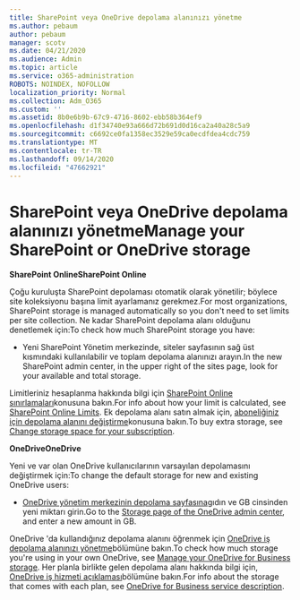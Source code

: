 ```yaml
---
title: SharePoint veya OneDrive depolama alanınızı yönetme
ms.author: pebaum
author: pebaum
manager: scotv
ms.date: 04/21/2020
ms.audience: Admin
ms.topic: article
ms.service: o365-administration
ROBOTS: NOINDEX, NOFOLLOW
localization_priority: Normal
ms.collection: Adm_O365
ms.custom: ''
ms.assetid: 8b0e6b9b-67c9-4716-8602-ebb58b364ef9
ms.openlocfilehash: d1f34740e93a666d72b691d0d16ca2a40a28c5a9
ms.sourcegitcommit: c6692ce0fa1358ec3529e59ca0ecdfdea4cdc759
ms.translationtype: MT
ms.contentlocale: tr-TR
ms.lasthandoff: 09/14/2020
ms.locfileid: "47662921"
---
```

# <a name="manage-your-sharepoint-or-onedrive-storage"></a><span data-ttu-id="7f464-102">SharePoint veya OneDrive depolama alanınızı yönetme</span><span class="sxs-lookup"><span data-stu-id="7f464-102">Manage your SharePoint or OneDrive storage</span></span>

 <span data-ttu-id="7f464-103">**SharePoint Online**</span><span class="sxs-lookup"><span data-stu-id="7f464-103">**SharePoint Online**</span></span>
  
<span data-ttu-id="7f464-104">Çoğu kuruluşta SharePoint depolaması otomatik olarak yönetilir; böylece site koleksiyonu başına limit ayarlamanız gerekmez.</span><span class="sxs-lookup"><span data-stu-id="7f464-104">For most organizations, SharePoint storage is managed automatically so you don't need to set limits per site collection.</span></span> <span data-ttu-id="7f464-105">Ne kadar SharePoint depolama alanı olduğunu denetlemek için:</span><span class="sxs-lookup"><span data-stu-id="7f464-105">To check how much SharePoint storage you have:</span></span>
  
- <span data-ttu-id="7f464-106">Yeni SharePoint Yönetim merkezinde, siteler sayfasının sağ üst kısmındaki kullanılabilir ve toplam depolama alanınızı arayın.</span><span class="sxs-lookup"><span data-stu-id="7f464-106">In the new SharePoint admin center, in the upper right of the sites page, look for your available and total storage.</span></span>
    
<span data-ttu-id="7f464-107">Limitleriniz hesaplanma hakkında bilgi için [SharePoint Online sınırlamaları](https://go.microsoft.com/fwlink/p/?LinkID=856113)konusuna bakın.</span><span class="sxs-lookup"><span data-stu-id="7f464-107">For info about how your limit is calculated, see [SharePoint Online Limits](https://go.microsoft.com/fwlink/p/?LinkID=856113).</span></span> <span data-ttu-id="7f464-108">Ek depolama alanı satın almak için, [aboneliğiniz için depolama alanını değiştirme](https://go.microsoft.com/fwlink/?linkid=866428)konusuna bakın.</span><span class="sxs-lookup"><span data-stu-id="7f464-108">To buy extra storage, see [Change storage space for your subscription](https://go.microsoft.com/fwlink/?linkid=866428).</span></span>
  
 <span data-ttu-id="7f464-109">**OneDrive**</span><span class="sxs-lookup"><span data-stu-id="7f464-109">**OneDrive**</span></span>
  
<span data-ttu-id="7f464-110">Yeni ve var olan OneDrive kullanıcılarının varsayılan depolamasını değiştirmek için:</span><span class="sxs-lookup"><span data-stu-id="7f464-110">To change the default storage for new and existing OneDrive users:</span></span>
  
- <span data-ttu-id="7f464-111">[OneDrive yönetim merkezinin depolama sayfasına](https://admin.onedrive.com/?v=StorageSettings)gıdın ve GB cinsinden yeni miktarı girin.</span><span class="sxs-lookup"><span data-stu-id="7f464-111">Go to the [Storage page of the OneDrive admin center](https://admin.onedrive.com/?v=StorageSettings), and enter a new amount in GB.</span></span>
    
<span data-ttu-id="7f464-112">OneDrive 'da kullandığınız depolama alanını öğrenmek için [OneDrive iş depolama alanınızı yönetme](https://go.microsoft.com/fwlink/?linkid=866429)bölümüne bakın.</span><span class="sxs-lookup"><span data-stu-id="7f464-112">To check how much storage you're using in your own OneDrive, see [Manage your OneDrive for Business storage](https://go.microsoft.com/fwlink/?linkid=866429).</span></span> <span data-ttu-id="7f464-113">Her planla birlikte gelen depolama alanı hakkında bilgi için, [OneDrive iş hizmeti açıklaması](https://go.microsoft.com/fwlink/p/?LinkID=826071)bölümüne bakın.</span><span class="sxs-lookup"><span data-stu-id="7f464-113">For info about the storage that comes with each plan, see [OneDrive for Business service description](https://go.microsoft.com/fwlink/p/?LinkID=826071).</span></span>
  

